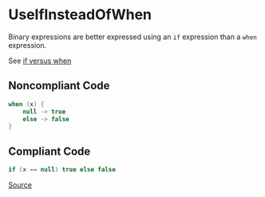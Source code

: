 # UseIfInsteadOfWhen

Binary expressions are better expressed using an `if` expression than a `when` expression.

See [if versus when](https://kotlinlang.org/docs/coding-conventions.html#if-versus-when)

## Noncompliant Code

```kotlin
when (x) {
    null -> true
    else -> false
}
```
## Compliant Code

```kotlin
if (x == null) true else false
```

[Source](https://arturbosch.github.io/detekt/style.html#useifinsteadofwhen)
